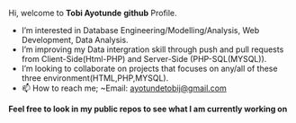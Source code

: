 Hi, welcome to **Tobi Ayotunde** **github** Profile.
-  I’m interested in Database Engineering/Modelling/Analysis, Web Development, Data Analysis.
-  I’m improving my Data intergration skill through push and pull requests from Client-Side(Html-PHP) and Server-Side (PHP-SQL(MYSQL)).
- I’m looking to collaborate on projects that focuses on any/all of these three environment(HTML,PHP,MYSQL).
- 📫 How to reach me; ~Email: ayotundetobij@gmail.com

**Feel free to look in my public repos to see what I am currently working on**
<!---
Tolero2/Tolero2 is a ✨ special ✨ repository because its `README.md` (this file) appears on your GitHub profile.
You can click the Preview link to take a look at your changes.
--->
